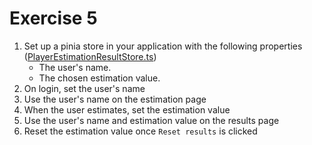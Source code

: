 # Exercise 5

1. Set up a pinia store in your application with the following properties ([PlayerEstimationResultStore.ts](../frontend/src/stores/PlayerEstimationResultStore.ts))
    * The user's name.
    * The chosen estimation value.
2. On login, set the user's name
3. Use the user's name on the estimation page
4. When the user estimates, set the estimation value
5. Use the user's name and estimation value on the results page
6. Reset the estimation value once `Reset results` is clicked